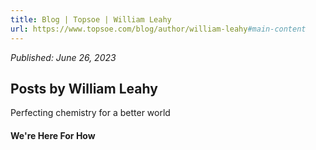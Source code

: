 ```yaml
---
title: Blog | Topsoe | William Leahy
url: https://www.topsoe.com/blog/author/william-leahy#main-content
---
```


*Published: June 26, 2023*

## Posts by William Leahy

Perfecting chemistry for a better world

#### We're Here For How